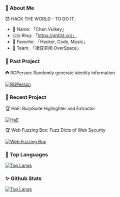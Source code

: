 ### 👤 About Me

😈 HACK THE WORLD - TO DO IT.

- 🥸 Name: 「Chen Vulkey」
- 🇨🇳 Blog: 「https://gh0st.cn/」
- 💖 Favorite: 「Hacker, Code, Music」
- 💎 Team: 「凌驭空间·OverSpace」

### 🌇 Past Project

☘️ RGPerson: Randomly generate identity information

[![RGPerson](https://github-readme-stats.vercel.app/api/pin/?username=gh0stkey&repo=RGPerson&show_owner=true)](https://github.com/gh0stkey/RGPerson)

### 🔅 Recent Project

🏆 HaE: BurpSuite Highlighter and Extractor

[![HaE](https://github-readme-stats.vercel.app/api/pin/?username=gh0stkey&repo=HaE&show_owner=true)](https://github.com/gh0stkey/HaE)

🏆 Web Fuzzing Box: Fuzz Dicts of Web Security

[![Web Fuzzing Box](https://github-readme-stats.vercel.app/api/pin/?username=gh0stkey&repo=Web-Fuzzing-Box&show_owner=true)](https://github.com/gh0stkey/Web-Fuzzing-Box)

### 🔱 Top Languages

[![Top Langs](https://github-readme-stats.vercel.app/api/top-langs/?username=gh0stkey&hide=css,html&layout=compact)](https://github-readme-stats.vercel.app/api/top-langs/?username=gh0stkey&hide=css,html&layout=compact)

### ✨ Github Stats

[![Top Langs](https://github-readme-stats.vercel.app/api?username=gh0stkey&show_icons=true)](https://github-readme-stats.vercel.app/api?username=gh0stkey&show_icons=true)